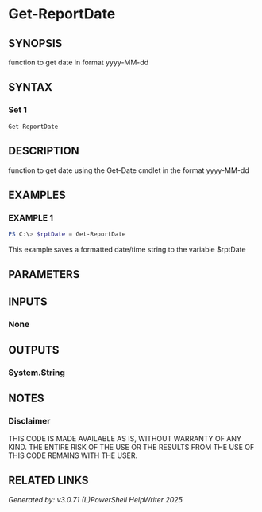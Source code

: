 ﻿# Get-ReportDate

## SYNOPSIS
function to get date in format yyyy-MM-dd

## SYNTAX

### Set 1
```
Get-ReportDate
```

## DESCRIPTION
function to get date using the Get-Date cmdlet in the format yyyy-MM-dd

## EXAMPLES

### EXAMPLE 1

```powershell
PS C:\> $rptDate = Get-ReportDate
```

This example saves a formatted date/time string to the variable $rptDate

## PARAMETERS

## INPUTS

### None


## OUTPUTS

### System.String


## NOTES

### Disclaimer
THIS CODE IS MADE AVAILABLE AS IS, WITHOUT WARRANTY OF ANY KIND. THE ENTIRE RISK OF THE USE OR THE RESULTS FROM THE USE OF THIS CODE REMAINS WITH THE USER.

## RELATED LINKS


*Generated by: v3.0.71 (L)PowerShell HelpWriter 2025*
